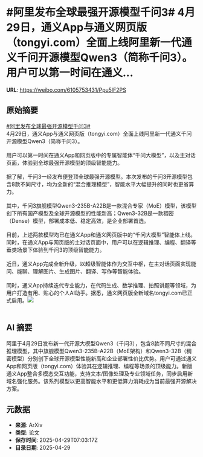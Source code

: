 # #阿里发布全球最强开源模型千问3# 4月29日，通义App与通义网页版（tongyi.com）全面上线阿里新一代通义千问开源模型Qwen3（简称千问3）。用户可以第一时间在通义...

**URL**: https://weibo.com/6105753431/Ppu5lF2PS

## 原始摘要

<a href="https://m.weibo.cn/search?containerid=231522type%3D1%26t%3D10%26q%3D%23%E9%98%BF%E9%87%8C%E5%8F%91%E5%B8%83%E5%85%A8%E7%90%83%E6%9C%80%E5%BC%BA%E5%BC%80%E6%BA%90%E6%A8%A1%E5%9E%8B%E5%8D%83%E9%97%AE3%23&amp;extparam=%23%E9%98%BF%E9%87%8C%E5%8F%91%E5%B8%83%E5%85%A8%E7%90%83%E6%9C%80%E5%BC%BA%E5%BC%80%E6%BA%90%E6%A8%A1%E5%9E%8B%E5%8D%83%E9%97%AE3%23" data-hide=""><span class="surl-text">#阿里发布全球最强开源模型千问3#</span></a> <br>4月29日，通义App与通义网页版（tongyi.com）全面上线阿里新一代通义千问开源模型Qwen3（简称千问3）。<br><br>用户可以第一时间在通义App和网页版中的专属智能体“千问大模型”，以及主对话页面，体验到全球最强开源模型的顶级智能能力。<br><br>据了解，千问3一经发布便登顶全球最强开源模型。本次发布的千问3开源模型包含8款不同尺寸，均为全新的“混合推理模型”，智能水平大幅提升的同时也更省算力。<br><br>其中，千问3旗舰模型Qwen3-235B-A22B是一款混合专家（MoE）模型，该模型创下所有国产模型及全球开源模型的性能新高；Qwen3-32B是一款稠密（Dense）模型，部署成本低、稳定高效，是企业部署首选。<br><br>目前，上述两款模型均已在通义App和通义网页版中的“千问大模型”智能体上线。同时，在通义App与网页版的主对话页面中，用户可以在逻辑推理、编程、翻译等垂类场景下体验到千问3的顶级智能能力。<br><br>近日，通义App完成全新升级，以超级智能体作为交互中枢，在主对话页面实现能问、能聊、理解图片、生成图片、翻译、写作等智能体验。<br><br>同时，通义App持续迭代专业能力，在代码生成、数学推理、拍照讲题等领域，为用户打造有用、贴心的个人AI助手。据悉，通义网页版全新域名tongyi.com已正式启用。<img style="" src="https://tvax2.sinaimg.cn/large/006Fd7o3gy1i0xjqehs4aj30ev0umaes.jpg" referrerpolicy="no-referrer"><br><br>

## AI 摘要

阿里于4月29日发布新一代开源大模型Qwen3（千问3），包含8款不同尺寸的混合推理模型，其中旗舰模型Qwen3-235B-A22B（MoE架构）和Qwen3-32B（稠密模型）分别创下全球开源模型性能新高和企业部署性价比优势。用户可通过通义App和网页版（tongyi.com）体验其在逻辑推理、编程等场景的顶级能力。新版通义App整合多模态交互功能，支持文本/图像处理及专业领域任务，同步启用新域名强化服务。该系列模型以更高智能水平和更低算力消耗成为当前最强开源解决方案。

## 元数据

- **来源**: ArXiv
- **类型**: 论文
- **保存时间**: 2025-04-29T07:03:17Z
- **目录日期**: 2025-04-29
